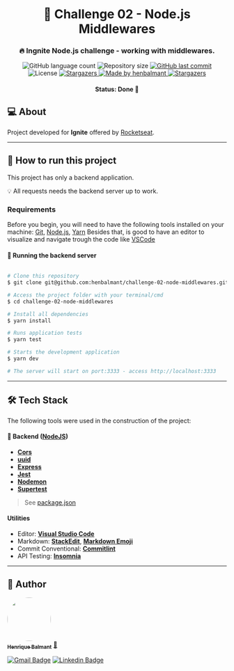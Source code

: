 <h1 align="center">
      💠 Challenge 02 - Node.js Middlewares
</h1>

<h3 align="center">
    🔥 Ingnite Node.js challenge - working with middlewares.
</h3>

<p align="center">
  <img alt="GitHub language count" src="https://img.shields.io/github/languages/count/henbalmant/challenge-02-node-middlewares?color=%2304D361">

  <img alt="Repository size" src="https://img.shields.io/github/repo-size/henbalmant/challenge-02-node-middlewares">

  <a href="https://github.com/henbalmant/delivery-app-node-js/commits/master">
    <img alt="GitHub last commit" src="https://img.shields.io/github/last-commit/henbalmant/challenge-02-node-middlewares">
  </a>

   <img alt="License" src="https://img.shields.io/badge/license-MIT-brightgreen">
   <a href="https://github.com/henbalmant/delivery-app-node-js/stargazers">
    <img alt="Stargazers" src="https://img.shields.io/github/stars/henbalmant/challenge-02-node-middlewares?style=social">
  </a>

  <a href="https://batcave.dev.br">
    <img alt="Made by henbalmant" src="https://img.shields.io/badge/made%20by-henbalmant-%237519C1">
  </a>

  <a href="https://batcave.dev.br/">
    <img alt="Stargazers" src="https://img.shields.io/badge/Batcave-Community-%237159c1?style=flat&logo=ghost">
    </a>

</p>

<h4 align="center">
	Status: Done 🚀
</h4>

## 💻 About

Project developed for **Ignite** offered by [Rocketseat](https://rocketseat.com.br/).

---

## 🚀 How to run this project

This project has only a backend application.

💡 All requests needs the backend server up to work.

### Requirements

Before you begin, you will need to have the following tools installed on your machine:
[Git](https://git-scm.com), [Node.js](https://nodejs.org/en/), [Yarn](https://yarnpkg.com/getting-started/install)
Besides that, is good to have an editor to visualize and navigate trough the code like [VSCode](https://code.visualstudio.com/)

#### 🎲 Running the backend server

```bash

# Clone this repository
$ git clone git@github.com:henbalmant/challenge-02-node-middlewares.git

# Access the project folder with your terminal/cmd
$ cd challenge-02-node-middlewares

# Install all dependencies
$ yarn install

# Runs application tests
$ yarn test

# Starts the development application
$ yarn dev

# The server will start on port:3333 - access http://localhost:3333

```

---

## 🛠 Tech Stack

The following tools were used in the construction of the project:

#### 🎲 **Backend** ([NodeJS](https://nodejs.org/en/))

- **[Cors](https://www.npmjs.com/package/cors)**
- **[uuid](https://www.npmjs.com/package/uuid)**
- **[Express](https://expressjs.com/)**
- **[Jest](https://jestjs.io/)**
- **[Nodemon](https://www.npmjs.com/package/nodemon)**
- **[Supertest](https://www.npmjs.com/package/supertest)**

> See [package.json](https://github.com/henbalmant/challenge-02-node-middlewares/blob/main/package.json)

#### **Utilities**

- Editor: **[Visual Studio Code](https://code.visualstudio.com/)**
- Markdown: **[StackEdit](https://stackedit.io/)**, **[Markdown Emoji](https://gist.github.com/rxaviers/7360908)**
- Commit Conventional: **[Commitlint](https://github.com/conventional-changelog/commitlint)**
- API Testing: **[Insomnia](https://insomnia.rest/)**

---

## 🦸 Author

<a href="https://batcave.dev.br/author/henbalmant/">
 <img style="border-radius: 50%;" src="https://avatars.githubusercontent.com/u/20211646?v=4" width="100px;" alt=""/>
 <br />
 <sub><b>Henrique Balmant</b></sub></a> <a href="https://batcave.dev.br/author/henbalmant/" title="Batcave">🚀</a>
 <br />

[![Gmail Badge](https://img.shields.io/badge/-henrique.balmant@gmail.com-c14438?style=flat-square&logo=Gmail&logoColor=white&link=mailto:henrique.balmant@gmail.com)](mailto:henrique.balmant@gmail.com)
[![Linkedin Badge](https://img.shields.io/badge/-Henrique%20Balmant-blue?style=flat-square&logo=Linkedin&logoColor=white&link=https://www.linkedin.com/in/henrique-balmant/)](https://www.linkedin.com/in/henrique-balmant/)
